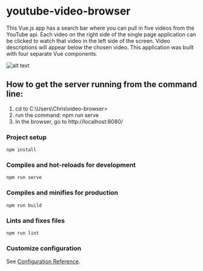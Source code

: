 # youtube-video-browser

This Vue.js app has a search bar where you can pull in five videos from the YouTube api. Each video on the right side of the single page application can be clicked to
watch that video in the left side of the screen. Video descriptions will appear below the chosen video. This application was built with four separate Vue components. 

![alt text](https://bluegalaxy.info/images/youtube-video-browser-new.jpg)

## How to get the server running from the command line:

1. cd to C:\Users\Chris\video-browser>
2. run the command: npm run serve
3. In the browser, go to http://localhost:8080/

### Project setup
```
npm install
```

### Compiles and hot-reloads for development
```
npm run serve
```

### Compiles and minifies for production
```
npm run build
```

### Lints and fixes files
```
npm run lint
```

### Customize configuration
See [Configuration Reference](https://cli.vuejs.org/config/).
